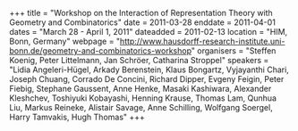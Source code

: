 +++
title = "Workshop on the Interaction of Representation Theory with Geometry and Combinatorics"
date = 2011-03-28
enddate = 2011-04-01
dates = "March 28 - April 1, 2011"
dateadded = 2011-02-13
location = "HIM, Bonn, Germany"
webpage = "http://www.hausdorff-research-institute.uni-bonn.de/geometry-and-combinatorics-workshop"
organisers = "Steffen Koenig, Peter Littelmann, Jan Schröer, Catharina Stroppel"
speakers = "Lidia Angeleri-Hügel, Arkady Berenstein, Klaus Bongartz, Vyjayanthi Chari, Joseph Chuang, Corrado De Concini, Richard Dipper, Evgeny Feigin, Peter Fiebig, Stephane Gaussent, Anne Henke, Masaki Kashiwara, Alexander Kleshchev, Toshiyuki Kobayashi, Henning Krause, Thomas Lam, Qunhua Liu, Markus Reineke, Alistair Savage, Anne Schilling, Wolfgang Soergel, Harry Tamvakis, Hugh Thomas"
+++
